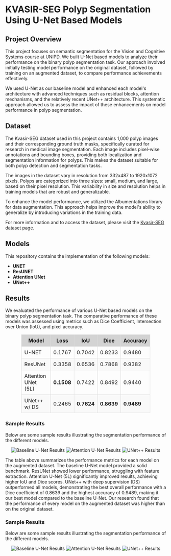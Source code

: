 # KVASIR-SEG Polyp Segmentation Using U-Net Based Models

## Project Overview
This project focuses on semantic segmentation for the Vision and Cognitive Systems course at UNIPD. We built U-Net based models to analyze their performance on the binary polyp segmentation task. Our approach involved initially testing model performance on the original dataset, followed by training on an augmented dataset, to compare performance achievements effectively. 

We used U-Net as our baseline model and enhanced each model's architecture with advanced techniques such as residual blocks, attention mechanisms, and the relatively recent UNet++ architecture. This systematic approach allowed us to assess the impact of these enhancements on model performance in polyp segmentation.


## Dataset
The Kvasir-SEG dataset used in this project contains 1,000 polyp images and their corresponding ground truth masks, specifically curated for research in medical image segmentation. Each image includes pixel-wise annotations and bounding boxes, providing both localization and segmentation information for polyps. This makes the dataset suitable for both polyp detection and segmentation tasks. 

The images in the dataset vary in resolution from 332x487 to 1920x1072 pixels. Polyps are categorized into three sizes: small, medium, and large, based on their pixel resolution. This variability in size and resolution helps in training models that are robust and generalizable.

To enhance the model performance, we utilized the Albumentations library for data augmentation. This approach helps improve the model's ability to generalize by introducing variations in the training data.

For more information and to access the dataset, please visit the [Kvasir-SEG dataset page](https://datasets.simula.no/kvasir/).


## Models
This repository contains the implementation of the following models:
- **UNET**
- **ResUNET**
- **Attention UNet**
- **UNet++**

## Results
We evaluated the performance of various U-Net based models on the binary polyp segmentation task. The comparative performance of these models was assessed using metrics such as Dice Coefficient, Intersection over Union (IoU), and pixel accuracy.

<div align="center">
  <table style="border-collapse: collapse; width: 80%;">
    <thead>
      <tr style="background-color: #d3d3d3;">
        <th style="padding: 8px; border: 1px solid #ddd;">Model</th>
        <th style="padding: 8px; border: 1px solid #ddd;">Loss</th>
        <th style="padding: 8px; border: 1px solid #ddd;">IoU</th>
        <th style="padding: 8px; border: 1px solid #ddd;">Dice</th>
        <th style="padding: 8px; border: 1px solid #ddd;">Accuracy</th>
      </tr>
    </thead>
    <tbody>
      <tr>
        <td style="padding: 8px; border: 1px solid #ddd;">U-NET</td>
        <td style="padding: 8px; border: 1px solid #ddd;">0.1767</td>
        <td style="padding: 8px; border: 1px solid #ddd;">0.7042</td>
        <td style="padding: 8px; border: 1px solid #ddd;">0.8233</td>
        <td style="padding: 8px; border: 1px solid #ddd;">0.9480</td>
      </tr>
      <tr style="background-color: #f9f9f9;">
        <td style="padding: 8px; border: 1px solid #ddd;">ResUNet</td>
        <td style="padding: 8px; border: 1px solid #ddd;">0.3358</td>
        <td style="padding: 8px; border: 1px solid #ddd;">0.6536</td>
        <td style="padding: 8px; border: 1px solid #ddd;">0.7868</td>
        <td style="padding: 8px; border: 1px solid #ddd;">0.9382</td>
      </tr>
      <tr>
        <td style="padding: 8px; border: 1px solid #ddd;">Attention UNet (5L)</td>
        <td style="padding: 8px; border: 1px solid #ddd;"><b>0.1508</b></td>
        <td style="padding: 8px; border: 1px solid #ddd;">0.7422</td>
        <td style="padding: 8px; border: 1px solid #ddd;">0.8492</td>
        <td style="padding: 8px; border: 1px solid #ddd;">0.9440</td>
      </tr>
      <tr style="background-color: #f9f9f9;">
        <td style="padding: 8px; border: 1px solid #ddd;">UNet++ w/ DS</td>
        <td style="padding: 8px; border: 1px solid #ddd;">0.2465</td>
        <td style="padding: 8px; border: 1px solid #ddd;"><b>0.7624</b></td>
        <td style="padding: 8px; border: 1px solid #ddd;"><b>0.8639</b></td>
        <td style="padding: 8px; border: 1px solid #ddd;"><b>0.9489</b></td>
      </tr>
    </tbody>
  </table>
</div>




### Sample Results
Below are some sample results illustrating the segmentation performance of the different models.

<p align="center">
  <img src="images/baseline_unet_results.png" alt="Baseline U-Net Results">
  <img src="images/attention_unet_results.png" alt="Attention U-Net Results">
  <img src="images/unetpp_results.png" alt="UNet++ Results">
</p>
The table above summarizes the performance metrics for each model on the augmented dataset. The baseline U-Net model provided a solid benchmark. ResUNet showed lower performance, struggling with feature extraction. Attention U-Net (5L) significantly improved results, achieving higher IoU and Dice scores. UNet++ with deep supervision (DS) outperformed all models, demonstrating the best overall performance with a Dice coefficient of 0.8639 and the highest accuracy of 0.9489, making it our best model compared to the baseline U-Net. Our research found that the performance of every model on the augmented dataset was higher than on the original dataset.

### Sample Results
Below are some sample results illustrating the segmentation performance of the different models. 

<p align="center">
  <img src="images/baseline_unet_results.png" alt="Baseline U-Net Results">
  <img src="images/attention_unet_results.png" alt="Attention U-Net Results">
  <img src="images/unetpp_results.png" alt="UNet++ Results">
</p>
